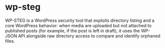 # wp-steg
WP-STEG is a WordPress security tool that exploits directory listing and a core WordPress behavior: when media are uploaded but not attached to published posts (for example, if the post is left in draft), it uses the WP-JSON API alongside raw directory access to compare and identify orphaned files.
